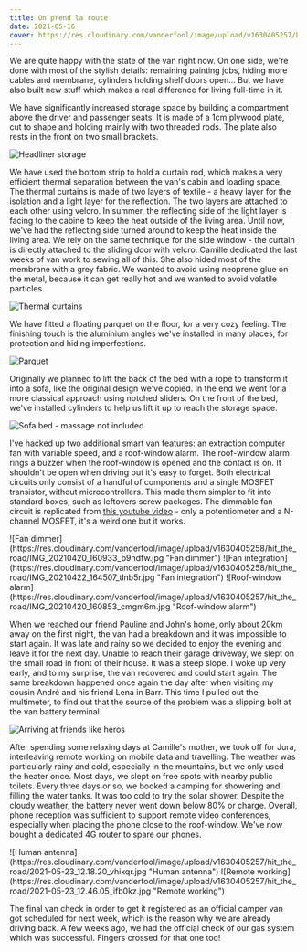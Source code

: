 ```yaml
---
title: On prend la route
date: 2021-05-16
cover: https://res.cloudinary.com/vanderfool/image/upload/v1630405257/hit_the_road/IMG-20210511-WA0001_qzw503.jpg
---
```

We are quite happy with the state of the van right now.
On one side, we're done with most of the stylish details: remaining painting jobs, hiding more cables and membrane, cylinders holding shelf doors open...
But we have also built new stuff which makes a real difference for living full-time in it.

We have significantly increased storage space by building a compartment above the driver and passenger seats.
It is made of a 1cm plywood plate, cut to shape and holding mainly with two threaded rods.
The plate also rests in the front on two small brackets.

![Headliner storage](https://res.cloudinary.com/vanderfool/image/upload/v1630405258/hit_the_road/IMG_20210424_193108_nd3k7f.jpg "Headliner storage")

We have used the bottom strip to hold a curtain rod, which makes a very efficient thermal separation between the van's cabin and loading space.
The thermal curtains is made of two layers of textile - a heavy layer for the isolation and a light layer for the reflection.
The two layers are attached to each other using velcro.
In summer, the reflecting side of the light layer is facing to the cabine to keep the heat outside of the living area.
Until now, we've had the reflecting side turned around to keep the heat inside the living area.
We rely on the same technique for the side window - the curtain is directly attached to the sliding door with velcro.
Camille dedicated the last weeks of van work to sewing all of this.
She also hided most of the membrane with a grey fabric.
We wanted to avoid using neoprene glue on the metal, because it can get really hot and we wanted to avoid volatile particles.

![Thermal curtains](https://res.cloudinary.com/vanderfool/image/upload/v1630405257/hit_the_road/2021-05-23_12.46.16_wp6hn6.jpg "Thermal curtains")

We have fitted a floating parquet on the floor, for a very cozy feeling.
The finishing touch is the aluminium angles we've installed in many places, for protection and hiding imperfections.

![Parquet](https://res.cloudinary.com/vanderfool/image/upload/v1630405258/hit_the_road/IMG_20210425_175804_ahgwxd.jpg "Parquet")

Originally we planned to lift the back of the bed with a rope to transform it into a sofa, like the original design we've copied.
In the end we went for a more classical approach using notched sliders.
On the front of the bed, we've installed cylinders to help us lift it up to reach the storage space.

![Sofa bed - massage not included](https://res.cloudinary.com/vanderfool/image/upload/v1630405260/hit_the_road/received_511529293537597_iddr12.jpg "Sofa bed - massage not included")

I've hacked up two additional smart van features: an extraction computer fan with variable speed, and a roof-window alarm.
The roof-window alarm rings a buzzer when the roof-window is opened and the contact is on.
It shouldn't be open when driving but it's easy to forget.
Both electrical circuits only consist of a handful of components and a single MOSFET transistor, without microcontrollers.
This made them simpler to fit into standard boxes, such as leftovers screw packages.
The dimmable fan circuit is replicated from [this youtube video](https://www.youtube.com/watch?v=8e64L5RWYGM) - only a potentiometer and a N-channel MOSFET, it's a weird one but it works.

<div class="row-image">
![Fan dimmer](https://res.cloudinary.com/vanderfool/image/upload/v1630405258/hit_the_road/IMG_20210420_160933_b9ndfw.jpg "Fan dimmer")
![Fan integration](https://res.cloudinary.com/vanderfool/image/upload/v1630405258/hit_the_road/IMG_20210422_164507_tlnb5r.jpg "Fan integration")
![Roof-window alarm](https://res.cloudinary.com/vanderfool/image/upload/v1630405257/hit_the_road/IMG_20210420_160853_cmgm6m.jpg "Roof-window alarm")
</div>

When we reached our friend Pauline and John's home, only about 20km away on the first night, the van had a breakdown and it was impossible to start again.
It was late and rainy so we decided to enjoy the evening and leave it for the next day.
Unable to reach their garage driveway, we slept on the small road in front of their house.
It was a steep slope.
I woke up very early, and to my surprise, the van recovered and could start again.
The same breakdown happened once again the day after when visiting my cousin André and his friend Lena in Barr.
This time I pulled out the multimeter, to find out that the source of the problem was a slipping bolt at the van battery terminal.

![Arriving at friends like heros](https://res.cloudinary.com/vanderfool/image/upload/v1630405258/hit_the_road/IMG_20210510_222109_tjv5bw.jpg "Arriving at friends like heros")

After spending some relaxing days at Camille's mother, we took off for Jura, interleaving remote working on mobile data and travelling.
The weather was particularly rainy and cold, especially in the mountains, but we only used the heater once.
Most days, we slept on free spots with nearby public toilets.
Every three days or so, we booked a camping for showering and filling the water tanks.
It was too cold to try the solar shower.
Despite the cloudy weather, the battery never went down below 80% or charge.
Overall, phone reception was sufficient to support remote video conferences, especially when placing the phone close to the roof-window.
We've now bought a dedicated 4G router to spare our phones.

<div class="row-image">
![Human antenna](https://res.cloudinary.com/vanderfool/image/upload/v1630405257/hit_the_road/2021-05-23_12.18.20_vhixqr.jpg "Human antenna")
![Remote working](https://res.cloudinary.com/vanderfool/image/upload/v1630405257/hit_the_road/2021-05-23_12.46.05_ifb0kz.jpg "Remote working")
</div>

The final van check in order to get it registered as an official camper van got scheduled for next week, which is the reason why we are already driving back.
A few weeks ago, we had the official check of our gas system which was successful.
Fingers crossed for that one too!
